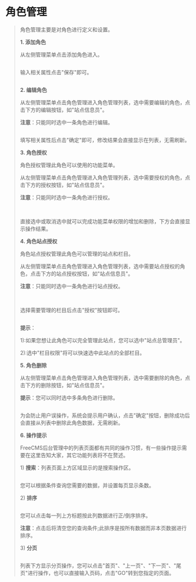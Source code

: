 # 角色管理 #

<p>
<blockquote><span>角色管理主要是对角色进行定义和设置。</span></p>
<p>
<b><span><span>1.<span>  </span></span></span></b><b><span>添加角色</span></b></p>
<p>
<span>从左侧管理菜单点击添加角色进入。</span></p>
<p>
<span><a href='http://static.oschina.net/uploads/space/2012/1221/204619_Di5B_916014.png'><img src='http://static.oschina.net/uploads/space/2012/1221/204619_Di5B_916014.png' alt='' /></a></span></p>
<p>
<blockquote></p>
<p>
</blockquote><span>输入相关属性点击"保存"即可。</span></p>
<p>
<span><a href='http://static.oschina.net/uploads/space/2012/1221/204641_IbUm_916014.png'><img src='http://static.oschina.net/uploads/space/2012/1221/204641_IbUm_916014.png' alt='' /></a></span></p>
<p>
<blockquote></p>
<p>
</blockquote><b><span><span>2.<span>  </span></span></span></b><b><span>编辑角色</span></b></p>
<p>
<span>从左侧管理菜单点击角色管理进入角色管理列表，选中需要编辑的角色，点击下方的编辑按钮，如"站点信息员"。</span></p>
<p>
<b><span>注意</span></b><span>：只能同时选中一条角色进行编辑。</span></p>
<p>
<a href='http://static.oschina.net/uploads/space/2012/1221/204726_gKSW_916014.png'><img src='http://static.oschina.net/uploads/space/2012/1221/204726_gKSW_916014.png' alt='' /></a></p>
<p>
<blockquote></p>
<p>
</p>
<p>
</p>
<p>
</blockquote><span>填写相关属性后点击"确定"即可，修改结果会直接显示在列表，无需刷新。</span></p>
<p>
<b><span><span>3.<span>  </span></span></span></b><b><span>角色授权</span></b></p>
<p>
<span>角色授权管理此角色可以使用的功能菜单。</span></p>
<p>
<span>从左侧管理菜单点击角色管理进入角色管理列表，选中需要授权的角色，点击下方的授权按钮，如"站点信息员"。</span></p>
<p>
<b><span>注意</span></b><span>：只能同时选中一条角色进行授权。</span></p>
<p>
<a href='http://static.oschina.net/uploads/space/2012/1221/204752_oB8f_916014.png'><img src='http://static.oschina.net/uploads/space/2012/1221/204752_oB8f_916014.png' alt='' /></a> <a href='http://static.oschina.net/uploads/space/2012/1221/204821_oAnq_916014.png'><img src='http://static.oschina.net/uploads/space/2012/1221/204821_oAnq_916014.png' alt='' /></a></p>
<p>
<blockquote></p>
<p>
</p>
<p>
</p>
<p>
</blockquote><span>直接选中或取消选中就可以完成功能菜单权限的增加和删除，下方会直接显示操作结果。</span></p>
<p>
<b><span><span>4.<span>  </span></span></span></b><b><span>角色站点授权</span></b></p>
<p>
<span>角色站点授权管理此角色可以管理的站点和栏目。</span></p>
<p>
<span>从左侧管理菜单点击角色管理进入角色管理列表，选中需要站点授权的角色，点击下方的站点授权按钮，如"站点信息员"。</span></p>
<p>
<b><span>注意</span></b><span>：只能同时选中一条角色进行站点授权。</span></p>
<p>
<a href='http://static.oschina.net/uploads/space/2012/1221/204846_6qpt_916014.png'><img src='http://static.oschina.net/uploads/space/2012/1221/204846_6qpt_916014.png' alt='' /></a> <a href='http://static.oschina.net/uploads/space/2012/1221/204911_ePgc_916014.png'><img src='http://static.oschina.net/uploads/space/2012/1221/204911_ePgc_916014.png' alt='' /></a> <a href='http://static.oschina.net/uploads/space/2012/1221/204932_ZO0U_916014.png'><img src='http://static.oschina.net/uploads/space/2012/1221/204932_ZO0U_916014.png' alt='' /></a></p>
<p>
<blockquote></p>
<p>
</p>
<p>
</p>
<p>
</p>
<p>
</blockquote><span>选择需要管理的栏目后点击"授权"按钮即可。</span></p>
<p>
<a href='http://static.oschina.net/uploads/space/2012/1221/204956_iFpj_916014.png'><img src='http://static.oschina.net/uploads/space/2012/1221/204956_iFpj_916014.png' alt='' /></a></p>
<p>
<blockquote></p>
<p>
</p>
<p>
</blockquote><b><span>提示</span></b><span>：</span></p>
<p>
<span>1):</span><span>如果您想让此角色可以完全管理此站点，您可以选中"站点总管理员"。</span></p>
<p>
<span>2):</span><span>选中"栏目权限"将可以快速选中此站点的全部栏目。</span></p>
<p>
<b><span><span>5.<span>  </span></span></span></b><b><span>角色删除</span></b></p>
<p>
<span>从左侧管理菜单点击角色管理进入角色管理列表，选中需要删除的角色，点击下方的删除按钮，如"站点信息员"。</span></p>
<p>
<b><span>提示</span></b><span>：您可以同时选中多条角色进行删除。</span></p>
<p>
<a href='http://static.oschina.net/uploads/space/2012/1221/205036_kMoW_916014.png'><img src='http://static.oschina.net/uploads/space/2012/1221/205036_kMoW_916014.png' alt='' /></a></p>
<p>
<blockquote></p>
<p>
</p>
<p>
</p>
<p>
</blockquote><span>为会防止用户误操作，系统会提示用户确认，点击"确定"按钮，删除成功后会直接从列表中删除此角色数据，无需刷新。</span></p>
<p>
<b><span><span>6.<span>  </span></span></span></b><b><span>操作提示</span></b></p>
<p>
<span>FreeCMS</span><span>后台管理中的列表页面都有共同的操作习惯，有一些操作提示需要在这里告知大家，其它功能列表将不在赘述。</span></p>
<p>
<span><span>1)<span>  </span></span></span><b><span>搜索</span></b><span>：列表页面上方区域显示的是搜索操作区。</span></p>
<p>
<a href='http://static.oschina.net/uploads/space/2012/1221/205102_Pyk3_916014.png'><img src='http://static.oschina.net/uploads/space/2012/1221/205102_Pyk3_916014.png' alt='' /></a></p>
<p>
<blockquote></p>
<p>
</p>
<p>
</blockquote><span>您可以根据条件查询您需要的数据，并设置每页显示条数。</span></p>
<p>
<span><span>2)<span>  </span></span></span><b><span>排序</span></b></p>
<p>
<a href='http://static.oschina.net/uploads/space/2012/1221/205130_cE69_916014.png'><img src='http://static.oschina.net/uploads/space/2012/1221/205130_cE69_916014.png' alt='' /></a></p>
<p>
<blockquote></p>
<p>
</p>
<p>
</blockquote><span>您可以点击每一列上方标题按此列数据进行正</span><span>/</span><span>倒序排序。</span></p>
<p>
<b><span>注意</span></b><span>：点击后将清空您的查询条件</span><span>;</span><span>此排序是按所有数据而非本页数据进行排序。</span></p>
<p>
<span><span>3)<span>  </span></span></span><b><span>分页</span></b></p>
<p>
<a href='http://static.oschina.net/uploads/space/2012/1221/205154_xWTE_916014.png'><img src='http://static.oschina.net/uploads/space/2012/1221/205154_xWTE_916014.png' alt='' /></a></p>
<p>
<blockquote></p>
<p>
</p>
<p>
</blockquote><span>列表下方显示分页操作，您可以点击"首页"、"上一页"、"下一页"、"尾页"进行操作，也可以直接输入页码，点击"</span><span>GO</span><span>"转到您指定的页面。</span></p>